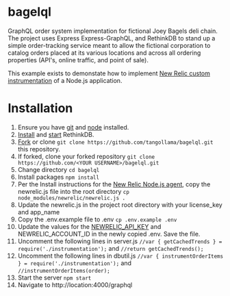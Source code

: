 # bagelql
GraphQL order system implementation for fictional Joey Bagels deli chain. The project uses Express Express-GraphQL, and RethinkDB to stand up a simple order-tracking service meant to allow the fictional corporation to catalog orders placed at its various locations and across all ordering properties (API's, online traffic, and point of sale).

This example exists to demonstate how to implement [New Relic custom instrumentation](https://docs.newrelic.com/docs/agents/nodejs-agent/installation-configuration/install-nodejs-agent) of a Node.js application. 

# Installation
1. Ensure you have [git](https://git-scm.com/downloads) and [node](https://nodejs.org/en/download/) installed.
2. [Install](https://rethinkdb.com/docs/install/) and [start](https://www.rethinkdb.com/docs/start-a-server/) RethinkDB.
3. [Fork](https://help.github.com/articles/fork-a-repo/) or clone `git clone https://github.com/tangollama/bagelql.git` this repository.
4. If forked, clone your forked repository `git clone https://github.com/<YOUR USERNAME>/bagelql.git`
5. Change directory `cd bagelql`
6. Install packages `npm install`
7. Per the Install instructions for the [New Relic Node.js agent](https://docs.newrelic.com/docs/agents/nodejs-agent/installation-configuration/install-nodejs-agent), copy the newrelic.js file into the root directory `cp node_modules/newrelic/newrelic.js .`
8. Update the newrelic.js in the project root directory with your license_key and app_name
9. Copy the .env.example file to .env `cp .env.example .env`
10. Update the values for the [NEWRELIC_API_KEY](https://docs.newrelic.com/docs/apis/getting-started/intro-apis/understand-new-relic-api-keys) and NEWRELIC_ACCOUNT_ID in the newly copied .env. Save the file.
11. Uncomment the following lines in server.js ` //var { getCachedTrends } = require('./instrumentation'); ` and ` //return getCachedTrends(); `
12. Uncomment the following lines in dbutil.js ` //var { instrumentOrderItems } = require('./instrumentation'); ` and ` //instrumentOrderItems(order); `
13. Start the server `npm start`
14. Navigate to http://location:4000/graphql